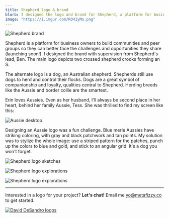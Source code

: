 ```yaml
---
title: Shepherd logo & brand
blurb: I designed the logo and brand for Shepherd, a platform for business owners to build communities and peer groups.
image: "https://i.imgur.com/RO4IyMo.png"
---
```


![Shepherd brand](https://i.imgur.com/e0Y9rfd.png)

Shepherd is a platform for business owners to build communities and peer groups so they can better face the challenges and opportunities they share (launching soon!). I designed the brand with supervision from Shepherd's lead, Ben. The main logo depicts two crossed shepherd crooks forming an S.

The alternate logo is a dog, an Australian shepherd. Shepherds still use dogs to herd and control their flocks. Dogs are a great symbol of companionship and loyalty, qualities central to Shepherd. Herding breeds like the Aussie and border collie are the smartest.

Erin loves Aussies. Even as her husband, I'll always be second place in her heart, behind her family Aussie, Tess. She was thrilled to find my screen like this:

![Aussie desktop](https://i.imgur.com/N7OuNQS.jpg)

Designing an Aussie logo was a fun challenge. Blue merle Aussies have striking coloring, with gray and black patchwork  and tan points. My solution was to stylize the whole image: use a striped pattern for the patches, punch up the colors to blue and gold, and stick to an angular grid. It's a dog you won't forget.

![Shepherd logo sketches](https://i.imgur.com/K8w8XmX.jpg)

![Shepherd logo explorations](https://i.imgur.com/bidVAUt.jpg)

![Shepherd logo explorations](https://i.imgur.com/wLDUh86.jpg)

---

Interested in a logo for your project? **Let's chat!** Email me [yo@metafizzy.co](mailto:yo@metafizzy.co) to get started.

[![David DeSandro logos](https://i.imgur.com/rj69rp7.png)](http://desandro.com/#logos)
